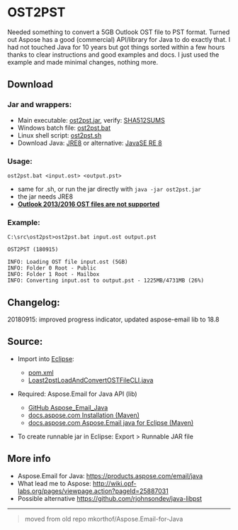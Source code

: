 # OST2PST

Needed something to convert a 5GB Outlook OST file to PST format. Turned out Aspose has a good (commercial) API/library for Java to do exactly that. I had not touched Java for 10 years but got things sorted within a few hours thanks to clear instructions and good examples and docs. I just used the example and made minimal changes, nothing more.

## Download

### Jar and wrappers:

* Main executable: [ost2pst.jar](ost2pst.jar), verify: [SHA512SUMS](SHA512SUMS)
* Windows batch file: [ost2pst.bat](ost2pst.bat) 
* Linux shell script: [ost2pst.sh](ost2pst.sh) 
* Download Java: [JRE8](https://java.com/en/download/manual.jsp) or alternative: [JavaSE RE 8 ](http://www.oracle.com/technetwork/java/javase/downloads/jre8-downloads-2133155.html)

### Usage:

```ost2pst.bat <input.ost> <output.pst>```
* same for .sh, or run the jar directly with ```java -jar ost2pst.jar```
* the jar needs JRE8 
* [**Outlook 2013/2016 OST files are not supported**](https://docs.aspose.com/display/emailjava/Read+and+Convert+Outlook+OST+File#ReadandConvertOutlookOSTFile-ConvertingOSTtoPST)

### Example:

```
C:\src\ost2pst>ost2pst.bat input.ost output.pst

OST2PST (180915)

INFO: Loading OST file input.ost (5GB)
INFO: Folder 0 Root - Public
INFO: Folder 1 Root - Mailbox
INFO: Converting input.ost to output.pst - 1225MB/4731MB (26%)
```

## Changelog:

20180915: improved progress indicator, updated aspose-email lib to 18.8

## Source:

* Import into [Eclipse](https://www.eclipse.org):
    * [pom.xml](pom.xml)
    * [Loast2pstLoadAndConvertOSTFileCLI.java](src/main/java/com/ost2pst/LoadAndConvertOSTFileCLI.java)

* Required: Aspose.Email for Java API (lib)
    * [GitHub Aspose_Email_Java](https://github.com/aspose-email/Aspose_Email_Java)
    * [docs.aspose.com Installation (Maven)](https://docs.aspose.com/display/emailjava/Installation)
    * [docs.aspose.com Aspose.Email java for Eclipse  (Maven)](https://docs.aspose.com/display/emailjava/Aspose.Email+Java+for+Eclipse+-+Maven)
  
* To create runnable jar in Eclipse: Export > Runnable JAR file
  
## More info

* Aspose.Email for Java: https://products.aspose.com/email/java 
* What lead me to Aspose: http://wiki.opf-labs.org/pages/viewpage.action?pageId=25887031
* Possible alternative https://github.com/rjohnsondev/java-libpst

---
> moved from old repo mkorthof/Aspose.Email-for-Java
